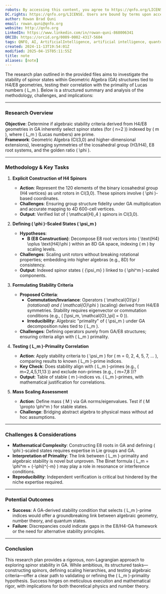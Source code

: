 ```yaml
---
robots: By accessing this content, you agree to https://qnfo.org/LICENSE. Non-commercial use only. Attribution required.
DC.rights: https://qnfo.org/LICENSE. Users are bound by terms upon access.
author: Rowan Brad Quni
email: rowan.quni@qnfo.org
website: http://qnfo.org
LinkedIn: https://www.linkedin.com/in/rowan-quni-868006341
ORCID: https://orcid.org/0009-0002-4317-5604
tags: QNFO, AI, ArtificialIntelligence, artificial intelligence, quantum, physics, science, Einstein, QuantumMechanics, quantum mechanics, QuantumComputing, quantum computing, information, InformationTheory, information theory, InformationalUniverse, informational universe, informational universe hypothesis, IUH
created: 2024-11-13T19:54:01Z
modified: 2025-04-15T05:11:55Z
title: note
aliases: [note]
---
```

The research plan outlined in the provided files aims to investigate the stability of spinor states within Geometric Algebra (GA) structures tied to H4/E8 geometries, testing their correlation with the primality of Lucas numbers \( L_m \). Below is a structured summary and analysis of the methodology, challenges, and implications:

---

### **Research Overview**
**Objective**: Determine if algebraic stability criteria derived from H4/E8 geometries in GA inherently select spinor states (for \( n=2 \)) indexed by \( m \), where \( L_m \) (Lucas numbers) are prime.  
**Framework**: Geometric Algebra (Cl(3,0) and higher-dimensional extensions), leveraging symmetries of the icosahedral group (H3/H4), E8 root systems, and the golden ratio \( \phi \).

---

### **Methodology & Key Tasks**
1. **Explicit Construction of H4 Spinors**  
   - **Action**: Represent the 120 elements of the binary icosahedral group (H4 vertices) as unit rotors in Cl(3,0). These spinors involve \( \phi \)-based coordinates.  
   - **Challenges**: Ensuring group structure fidelity under GA multiplication and accurate mapping to 4D 600-cell vertices.  
   - **Output**: Verified list of \( \mathcal{H}_4 \) spinors in Cl(3,0).

2. **Defining \( \phi \)-Scaled States \( \psi_m \)**  
   - **Hypotheses**:  
     - **B (E8 Construction)**: Decompose E8 root vectors into \( \text{H4} \oplus \text{H4}\phi \) within an 8D GA space, indexing \( m \) by scaling levels.  
   - **Challenges**: Scaling unit rotors without breaking rotational properties; embedding into higher algebras (e.g., 8D) for consistency.  
   - **Output**: Indexed spinor states \( \{\psi_m\} \) linked to \( \phi^m \)-scaled components.

3. **Formulating Stability Criteria**  
   - **Proposed Criteria**:  
     - **Commutation/Invariance**: Operators \( \mathcal{O}_\pi \) (rotational) and \( \mathcal{O}_\phi \) (scaling) derived from H4/E8 symmetries. Stability requires eigenvector or commutation conditions (e.g., \( [\psi_m, \mathcal{O}_\pi] = 0 \)).  
     - **Irreducibility**: Algebraic "primality" of \( \psi_m \) under GA decomposition rules tied to \( L_m \).  
   - **Challenges**: Defining operators purely from GA/E8 structures; ensuring criteria align with \( L_m \) primality.  

4. **Testing \( L_m \)-Primality Correlation**  
   - **Action**: Apply stability criteria to \( \psi_m \) for \( m = 0, 2, 4, 5, 7, ... \), comparing results to known \( L_m \)-prime indices.  
   - **Key Check**: Does stability align with \( L_m \)-primes (e.g., \( m=2,4,5,11,13 \)) and exclude non-primes (e.g., \( m=7,8 \))?  
   - **Output**: Table of stable \( m \)-indices vs. \( L_m \)-primes, with mathematical justification for correlations.  

5. **Mass Scaling Assessment**  
   - **Action**: Define mass \( M \) via GA norms/eigenvalues. Test if \( M \propto \phi^m \) for stable states.  
   - **Challenge**: Bridging abstract algebra to physical mass without ad hoc assumptions.  

---

### **Challenges & Considerations**
- **Mathematical Complexity**: Constructing E8 roots in GA and defining \( \phi \)-scaled states requires expertise in Lie groups and GA.  
- **Interpretation of Primality**: The link between \( L_m \)-primality and algebraic stability is novel but unproven. The Binet formula \( L_m = \phi^m + (-\phi)^{-m} \) may play a role in resonance or interference conditions.  
- **Reproducibility**: Independent verification is critical but hindered by the niche expertise required.  

---

### **Potential Outcomes**
- **Success**: A GA-derived stability condition that selects \( L_m \)-prime indices would offer a groundbreaking link between algebraic geometry, number theory, and quantum states.  
- **Failure**: Discrepancies could indicate gaps in the E8/H4-GA framework or the need for alternative stability principles.  

---

### **Conclusion**
This research plan provides a rigorous, non-Lagrangian approach to exploring spinor stability in GA. While ambitious, its structured tasks—constructing spinors, defining scaling hierarchies, and testing algebraic criteria—offer a clear path to validating or refining the \( L_m \)-primality hypothesis. Success hinges on meticulous execution and mathematical rigor, with implications for both theoretical physics and number theory.